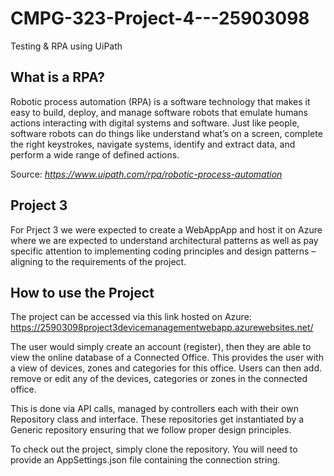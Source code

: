 # CMPG-323-Project-4---25903098
Testing & RPA using UiPath

## What is a RPA?

Robotic process automation (RPA) is a software technology that makes it easy to build, deploy, and manage software robots that emulate humans actions interacting with digital systems and software. Just like people, software robots can do things like understand what’s on a screen, complete the right keystrokes, navigate systems, identify and extract data, and perform a wide range of defined actions.

Source: <cite>https://www.uipath.com/rpa/robotic-process-automation</cite>

## Project 3
For Prject 3 we were expected to create a WebAppApp and host it on Azure where we are expected to understand architectural patterns as well as pay
specific attention to implementing coding principles and design patterns – aligning to the
requirements of the project.

## How to use the Project
The project can be accessed via this link hosted on Azure: https://25903098project3devicemanagementwebapp.azurewebsites.net/

The user would simply create an account (register), then they are able to view the online database of a Connected Office. This provides the user with a view of devices, zones and categories for this office. Users can then add. remove or edit any of the devices, categories or zones in the connected office.

This is done via API calls, managed by controllers each with their own Repository class and interface. These repositories get instantiated by a Generic repository ensuring that we follow proper design principles.

To check out the project, simply clone the repository. You will need to provide an AppSettings.json file containing the connection string. 
